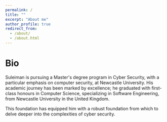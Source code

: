 ```yaml
---
permalink: /
title: ""
excerpt: "About me"
author_profile: true
redirect_from: 
  - /about/
  - /about.html
---
```


Bio
======
Suleiman is pursuing a Master's degree program in Cyber Security, with a particular emphasis on computer security, at Newcastle University. His academic journey has been marked by excellence; he graduated with first-class honours in Computer Science, specializing in Software Engineering, from Newcastle University in the United Kingdom.

This foundation has equipped him with a robust foundation from which to delve deeper into the complexities of cyber security.